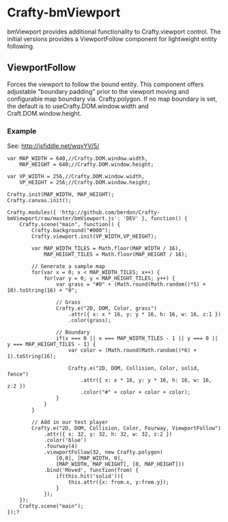 Crafty-bmViewport
=================

bmViewport provides additional functionality to Crafty.viewport control. The initial versions provides a ViewportFollow component for lightweight entity following.

ViewportFollow
--------------

Forces the viewport to follow the bound entity. This component offers adjustable "boundary padding" prior to the viewport moving and configurable map boundary via. Crafty.polygon. If no map boundary is set, the default is to useCrafty.DOM.window.width and Craft.DOM.window.height.

### Example

See: http://jsfiddle.net/wqxYV/5/

    var MAP_WIDTH = 640,//Crafty.DOM.window.width,
        MAP_HEIGHT = 640;//Crafty.DOM.window.height;

    var VP_WIDTH = 256,//Crafty.DOM.window.width,
        VP_HEIGHT = 256;//Crafty.DOM.window.height;

    Crafty.init(MAP_WIDTH, MAP_HEIGHT);
    Crafty.canvas.init();

    Crafty.modules({ 'http://github.com/berdon/Crafty-bmViewport/raw/master/bmViewport.js': 'DEV' }, function() {
        Crafty.scene("main", function() {
            Crafty.background("#000");
            Crafty.viewport.init(VP_WIDTH,VP_HEIGHT);

            var MAP_WIDTH_TILES = Math.floor(MAP_WIDTH / 16),
                MAP_HEIGHT_TILES = Math.floor(MAP_HEIGHT / 16);

            // Generate a sample map
            for(var x = 0; x < MAP_WIDTH_TILES; x++) {
                for(var y = 0; y < MAP_HEIGHT_TILES; y++) {
                    var grass = "#0" + (Math.round(Math.random()*5) + 10).toString(16) + "0";

                    // Grass
                    Crafty.e("2D, DOM, Color, grass")
                        .attr({ x: x * 16, y: y * 16, h: 16, w: 16, z:1 })
                        .color(grass);

                    // Boundary
                    if(x === 0 || x === MAP_WIDTH_TILES - 1 || y === 0 || y === MAP_HEIGHT_TILES - 1) {
                        var color = (Math.round(Math.random()*6) + 1).toString(16);

                        Crafty.e("2D, DOM, Collision, Color, solid, fence")
                            .attr({ x: x * 16, y: y * 16, h: 16, w: 16, z:2 })
                            .color("#" + color + color + color);
                    }
                }
            }

            // Add in our test player
            Crafty.e("2D, DOM, Collision, Color, Fourway, ViewportFollow")
                .attr({ x: 32, y: 32, h: 32, w: 32, z:2 })
                .color('blue')
                .fourway(4)
                .viewportFollow(32, new Crafty.polygon(
                    [0,0], [MAP_WIDTH, 0],
                    [MAP_WIDTH, MAP_HEIGHT], [0, MAP_HEIGHT]))
                .bind('Moved', function(from) {
                    if(this.hit('solid')){
                        this.attr({x: from.x, y:from.y});
                    }
                });
        });
        Crafty.scene("main");
    });?